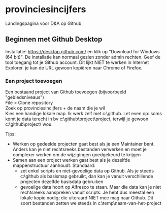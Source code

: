 # provinciesincijfers
Landingspagina voor D&amp;A op Github


## Beginnen met Github Desktop

Installatie: https://desktop.github.com/ en klik op "Download for Windows (64 bit)". De installatie kan normaal gezien zonder admin rechten.
Geef de tool toegang tot je Github account. Dit lijkt NIET te werken in Internet Explorer. je kan de URL gewoon kopiëren naar Chrome of Firefox.

### Een project toevoegen

Een bestaand project van Github toevoegen (bijvoorbeeld "gebiedsniveaus")  
File > Clone repository  
Zoek op provinciesincijfers + de naam die je wil  
Kies een handige lokale map. Ik werk zelf met c:\github. Let even op: soms komt je data terecht in bv c:\github\project\project, terwijl je gewoon c:\github\project\ wou.

Tips:
- Werken op gedeelde projecten gaat best als je een Maintainer bent. Anders kan je niet rechtsreeks bestanden verwerken en moet je complexer werken om de wijzigingen goedgekeurd te krijgen
- Samen aan een project werken gaat best als je dezelfde mappenstructuur aanhoudt. Standaard:
  - zet enkel scripts en niet-gevoelige data op Github. Als je steeds c:\github als basismap gebruikt, dan kan je vanuit verschillende projecten dezelfde basisdata gebruiken
  - gevoelige data hoort op Alfresco te staan. Maar die data kan je niet rechtsreeks aanspreken vanuit scripts. Je hebt dus meestal een lokale kopie nodig; die uiteraard NIET mee mag naar Github. Dit soort bestanden zetten we steeds in c:\temp\naam-van-het-project
  
  


